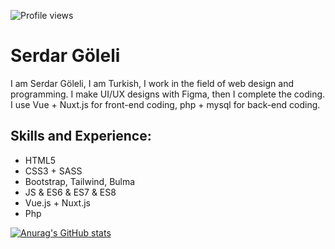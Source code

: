 ![Profile views](https://gpvc.arturio.dev/serdargoleli)

# Serdar Göleli
I am Serdar Göleli, I am Turkish, I work in the field of web design and programming. I make UI/UX designs with Figma, then I complete the coding. I use Vue + Nuxt.js for front-end coding, php + mysql for back-end coding.

## Skills and Experience:
* HTML5 
* CSS3 + SASS
* Bootstrap, Tailwind, Bulma
* JS & ES6 & ES7 & ES8
* Vue.js + Nuxt.js 
* Php



[![Anurag's GitHub stats](https://github-readme-stats.vercel.app/api?username=serdargoleli&theme=tokyonight)](https://github.com/anuraghazra/github-readme-stats)
